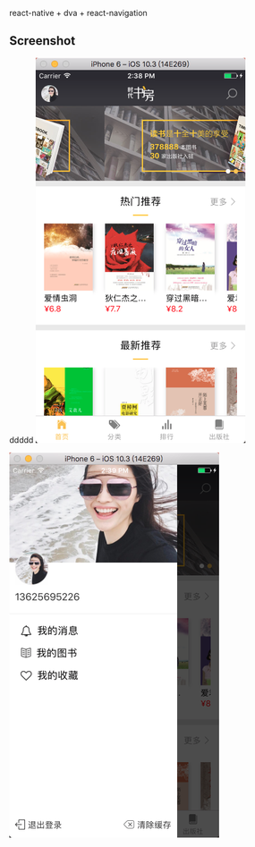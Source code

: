 react-native + dva + react-navigation

## Screenshot
ddddd
![home](https://github.com/zhouyingkai1/apgbook/blob/master/pic/img1.png)

![drawer](https://github.com/zhouyingkai1/apgbook/blob/master/pic/img2.png)
